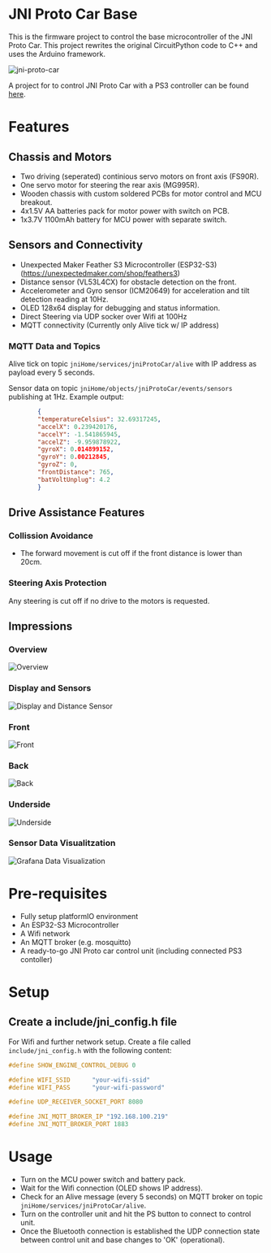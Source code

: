 JNI Proto Car Base
==================
This is the firmware project to control the base microcontroller of the JNI Proto Car.
This project rewrites the original CircuitPython code to C++ and uses the Arduino framework.

![jni-proto-car](https://github.com/mopore/jni-proto-car-base/assets/56848419/d10ecb75-ea2b-41bf-a912-2ea0723eac0f)

A project for to control JNI Proto Car with a PS3 controller can be found 
[here](https://github.com/mopore/jni-proto-car-control).


# Features
## Chassis and Motors
* Two driving (seperated) continious servo motors on front axis (FS90R). 
* One servo motor for steering the rear axis (MG995R).
* Wooden chassis with custom soldered PCBs for motor control and MCU breakout.
* 4x1.5V AA batteries pack for motor power with switch on PCB.
* 1x3.7V 1100mAh battery for MCU power with separate switch.

## Sensors and Connectivity
* Unexpected Maker Feather S3 Microcontroller (ESP32-S3) (https://unexpectedmaker.com/shop/feathers3)
* Distance sensor (VL53L4CX) for obstacle detection on the front.
* Accelerometer and Gyro sensor (ICM20649) for acceleration and tilt detection reading at 10Hz.
* OLED 128x64 display for debugging and status information.
* Direct Steering via UDP socker over Wifi at 100Hz
* MQTT connectivity (Currently only Alive tick w/ IP address)

### MQTT Data and Topics
Alive tick on topic `jniHome/services/jniProtoCar/alive` with IP address as payload every 5 seconds.

Sensor data on topic `jniHome/objects/jniProtoCar/events/sensors` publishing at 1Hz.
Example output:
```json
		{
		"temperatureCelsius": 32.69317245,
		"accelX": 0.239420176,
		"accelY": -1.541865945,
		"accelZ": -9.959878922,
		"gyroX": 0.014899152,
		"gyroY": 0.00212845,
		"gyroZ": 0,
		"frontDistance": 765,
		"batVoltUnplug": 4.2
		}
```

## Drive Assistance Features

### Collission Avoidance
* The forward movement is cut off if the front distance is lower than 20cm.

### Steering Axis Protection
Any steering is cut off if no drive to the motors is requested.

## Impressions
### Overview
![Overview](documentation/1_overview.jpeg)

### Display and Sensors
![Display and Distance Sensor](documentation/2_display_and_distance.jpeg)

### Front
![Front](documentation/3_front_focus.jpeg)

### Back
![Back](documentation/4_back_focus.jpeg)

### Underside
![Underside](documentation/5_underside.jpeg)

### Sensor Data Visualitzation
![Grafana Data Visualization](documentation/6_grafana.png)

# Pre-requisites
* Fully setup platformIO environment
* An ESP32-S3 Microcontroller
* A Wifi network
* An MQTT broker (e.g. mosquitto)
* A ready-to-go JNI Proto car control unit (including connected PS3 contoller)


# Setup
## Create a include/jni_config.h file
For Wifi and further network setup. Create a file called `include/jni_config.h` with the following content:

```c
#define SHOW_ENGINE_CONTROL_DEBUG 0

#define WIFI_SSID      "your-wifi-ssid"
#define WIFI_PASS      "your-wifi-password"

#define UDP_RECEIVER_SOCKET_PORT 8080

#define JNI_MQTT_BROKER_IP "192.168.100.219"
#define JNI_MQTT_BROKER_PORT 1883
```

# Usage
* Turn on the MCU power switch and battery pack.
* Wait for the Wifi connection (OLED shows IP address).
* Check for an Alive message (every 5 seconds) on MQTT broker on topic `jniHome/services/jniProtoCar/alive`.
* Turn on the controller unit and hit the PS button to connect to control unit.
* Once the Bluetooth connection is established the UDP connection state between control unit and base changes to 'OK' (operational).